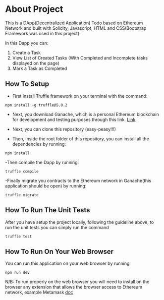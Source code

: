 # About Project

This is a DApp(Decentralized Application) Todo based on Ethereum Network and
built with Solidity, Javascript, HTML and CSS(Bootstrap Framework was used in
this project).

In this Dapp you can:

1. Create a Task
2. View List of Created Tasks (With Completed and Incomplete tasks displayed on
   the page)
3. Mark a Task as Completed

## How To Setup

- First install Truffle framework on your terminal with the command:

```
npm install -g truffle@5.0.2
```

- Next, you download Ganache, which is a personal Ethereum blockchain for
  development and testing purposes through this link.
  [Link](https://trufflesuite.com/ganache/)

- Next, you can clone this repository (easy-peasy!!!)

- Then, inside the root folder of this repository, you can install all the
  dependencies by running:

```
npm install
```

-Then compile the Dapp by running:

```
truffle compile
```

-Finally migrate you contracts to the Ethereum network in Ganache(this
application should be open) by running:

```
truffle migrate
```

## How To Run The Unit Tests

After you have setup the project locally, following the guideline above, to run
the unit tests you can simply run the command

```
truffle test
```

## How To Run On Your Web Browser

You can run this application on your web browser by running:

```
npm run dev
```

N/B: To run properly on the web browser you will need to install on the browser
any extension that allows the browser access to Ethereum network, example
Metamask [doc](https://docs.metamask.io/guide/)
